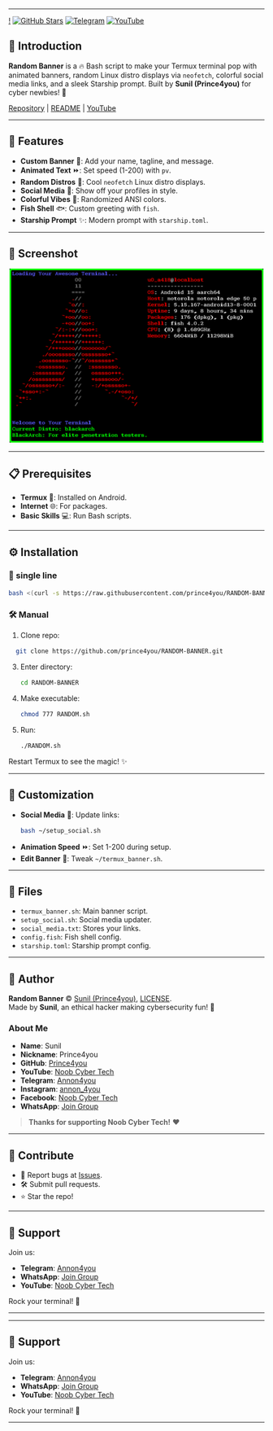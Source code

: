 ###
---
[!](https://github.com/prince4you/RANDOM-BANNER)
[![GitHub Stars](https://img.shields.io/github/stars/prince4you/RANDOM-BANNER?style=social)](https://github.com/prince4you/RANDOM-BANNER)
[![Telegram](https://img.shields.io/badge/Telegram-Join-2CA5E0?logo=telegram&style=flat-square)](https://t.me/Annon4you)
[![YouTube](https://img.shields.io/badge/YouTube-Subscribe-FF0000?logo=youtube&style=flat-square)](https://youtube.com/@noobcybertech2024)

## 🌟 Introduction

**Random Banner** is a 🔥 Bash script to make your Termux terminal pop with animated banners, random Linux distro displays via `neofetch`, colorful social media links, and a sleek Starship prompt. Built by **Sunil (Prince4you)** for cyber newbies! 🚀

[Repository](https://github.com/prince4you/RANDOM-BANNER) | [README](https://github.com/prince4you/RANDOM-BANNER/blob/main/README.md) | [YouTube](https://youtube.com/@noobcybertech2024)

---

## 🎉 Features

- **Custom Banner** 🎨: Add your name, tagline, and message.
- **Animated Text** ⏩: Set speed (1-200) with `pv`.
- **Random Distros** 🐧: Cool `neofetch` Linux distro displays.
- **Social Media** 📱: Show off your profiles in style.
- **Colorful Vibes** 🌈: Randomized ANSI colors.
- **Fish Shell** 🐟: Custom greeting with `fish`.
- **Starship Prompt** ✨: Modern prompt with `starship.toml`.

---

## 📸 Screenshot

<p align="center">
<img src="https://github.com/prince4you/RANDOM-BANNER/blob/main/Banner1.png" alt="Random Banner Screenshot" width="500">
</p>

---

## 📋 Prerequisites

- **Termux** 📲: Installed on Android.
- **Internet** 🌐: For packages.
- **Basic Skills** 💻: Run Bash scripts.

---

## ⚙️ Installation

### 🚀 single line
```bash
bash <(curl -s https://raw.githubusercontent.com/prince4you/RANDOM-BANNER/main/RANDOM.sh)
```

### 🛠️ Manual
1. Clone repo:

 ```bash
   git clone https://github.com/prince4you/RANDOM-BANNER.git
   ```
3. Enter directory:
   ```bash
   cd RANDOM-BANNER
   ```
4. Make executable:
   ```bash
   chmod 777 RANDOM.sh
   ```
5. Run:
   ```bash
   ./RANDOM.sh
   ```

Restart Termux to see the magic! ✨

---

## 🔧 Customization

- **Social Media** 🔗: Update links:
  ```bash
  bash ~/setup_social.sh
  ```
- **Animation Speed** ⏩: Set 1-200 during setup.
- **Edit Banner** 🎨: Tweak `~/termux_banner.sh`.

---

## 📂 Files

- `termux_banner.sh`: Main banner script.
- `setup_social.sh`: Social media updater.
- `social_media.txt`: Stores your links.
- `config.fish`: Fish shell config.
- `starship.toml`: Starship prompt config.

---

## 🙌 Author

**Random Banner** © [Sunil (Prince4you)](https://github.com/prince4you), [LICENSE](https://github.com/prince4you/RANDOM-BANNER/blob/main/LICENSE).  
Made by **Sunil**, an ethical hacker making cybersecurity fun! 💖

### About Me
- **Name**: Sunil
- **Nickname**: Prince4you
- **GitHub**: [Prince4you](https://github.com/prince4you)
- **YouTube**: [Noob Cyber Tech](https://youtube.com/@noobcybertech2024)
- **Telegram**: [Annon4you](https://t.me/Annon4you)
- **Instagram**: [annon_4you](https://www.instagram.com/annon_4you)
- **Facebook**: [Noob Cyber Tech](https://www.facebook.com/share/1HrTAb9GoH/)
- **WhatsApp**: [Join Group](https://chat.whatsapp.com/DQHA1MZ46RYGlyIIOPZR2T)

> **Thanks for supporting Noob Cyber Tech!** ❤️

---

## 🤝 Contribute

- 🐛 Report bugs at [Issues](https://github.com/prince4you/RANDOM-BANNER/issues).
- 🛠️ Submit pull requests.
- ⭐ Star the repo!

---

## 💬 Support

Join us:
- **Telegram**: [Annon4you](https://t.me/Annon4you)
- **WhatsApp**: [Join Group](https://chat.whatsapp.com/DQHA1MZ46RYGlyIIOPZR2T)
- **YouTube**: [Noob Cyber Tech](https://youtube.com/@noobcybertech2024)

Rock your terminal! 🚀

---

---

## 💬 Support

Join us:
- **Telegram**: [Annon4you](https://t.me/Annon4you)
- **WhatsApp**: [Join Group](https://chat.whatsapp.com/DQHA1MZ46RYGlyIIOPZR2T)
- **YouTube**: [Noob Cyber Tech](https://youtube.com/@noobcybertech2024)

Rock your terminal! 🚀

---
